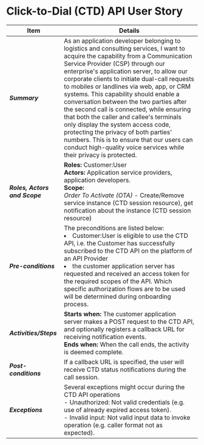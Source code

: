 # Click-to-Dial (CTD) API User Story

| **Item**   | **Details**    |
| ------------------------ | ----------- |
| ***Summary***   | As an application developer belonging to logistics and consulting services, I want to acquire the capability from a Communication Service Provider (CSP) through our enterprise's application server, to allow our corporate clients to initiate dual-call requests to mobiles or landlines via web, app, or CRM systems. This capability should enable a conversation between the two parties after the second call is connected, while ensuring that both the caller and callee's terminals only display the system access code, protecting the privacy of both parties' numbers. This is to ensure that our users can conduct high-quality voice services while their privacy is protected.      |
| ***Roles, Actors and Scope*** | **Roles:** Customer:User <br /> **Actors:** Application service providers, application developers.<br /> **Scope:** <br />*Order To Activate (OTA)* - Create/Remove service instance (CTD session resource), get notification about the instance (CTD session resource) |
| ***Pre-conditions***      | The preconditions are listed below:<br />  <li>Customer:User is eligible to use the CTD API, i.e. the Customer has successfully subscribed to the CTD API on the platform of an API Provider</li> <li>the customer application server has requested and received an access token for the required scopes of the API. Which specific authorization flows are to be used will be determined during onboarding</li> process.     |
| ***Activities/Steps***        | **Starts when:** The customer application server makes a POST request to the CTD API, and optionally registers a callback URL for receiving notification events.  <br />**Ends when:** When the call ends, the activity is deemed complete.           |
| ***Post-conditions***         | If a callback URL is specified, the user will receive CTD status notifications during the call session.  |
| ***Exceptions***              | Several exceptions might occur during the CTD API operations<br/>- Unauthorized: Not valid credentials (e.g. use of already expired access token).<br/>- Invalid input: Not valid input data to invoke operation (e.g. caller format not as expected).       |
